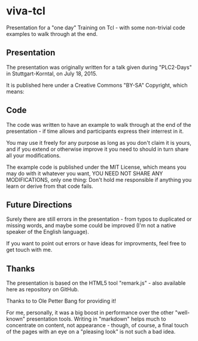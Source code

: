 # viva-tcl
Presentation for a "one day" Training on Tcl - with some non-trivial code
examples to walk through at the end.

## Presentation

The presentation was originally written for a talk given during "PLC2-Days"
in Stuttgart-Korntal, on July 18, 2015.

It is published here under a Creative Commons "BY-SA" Copyright, which means:

## Code

The code was written to have an example to walk through at the end of the
presentation - if time allows and participants express their interrest in it.

You may use it freely for any purpose as long as you don't claim it is yours,
and if you extend or otherwise improve it you need to should in turn share all
your modifications.

The example code is published under the MIT License, which means you may do with
it whatever you want, YOU NEED NOT SHARE ANY MODIFICATIONS, only one thing:
Don't hold me responsible if anything you learn or derive from that code fails.

## Future Directions

Surely there are still errors in the presentation - from typos to duplicated or
missing words, and maybe some could be improved (I'm not a native speaker of the
English language).

If you want to point out errors or have ideas for improvments, feel free to get
touch with me.

## Thanks

The presentation is based on the HTML5 tool "remark.js" - also available here as
repository on GitHub.

Thanks to to Ole Petter Bang for providing it!

For me, personally, it was a big boost in performance over the other "well-known"
presentation tools. Writing in "markdown" helps much to concentrate on content,
not appearance - though, of course, a final touch of the pages with an eye on a
"pleasing look" is not such a bad idea.
